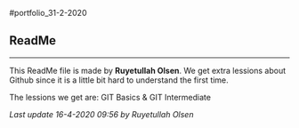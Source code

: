 #portfolio_31-2-2020
## ReadMe
-----
This ReadMe file is made by **Ruyetullah Olsen**.
We get extra lessions about Github since it is a little bit hard to understand the first time.

The lessions we get are:
GIT Basics & GIT Intermediate

_Last update 16-4-2020 09:56 by Ruyetullah Olsen_
